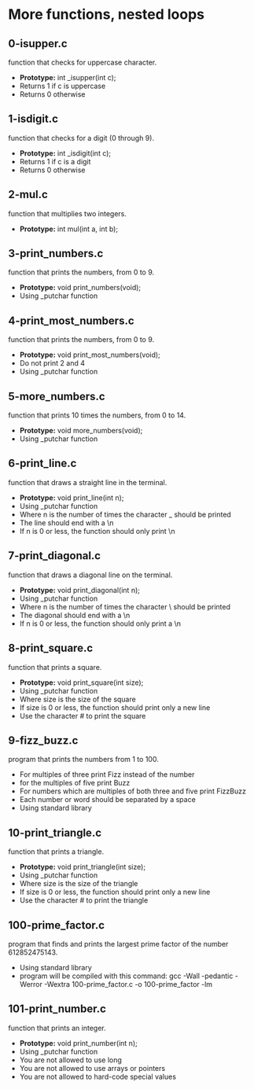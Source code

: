 # More functions, nested loops<br/>

## 0-isupper.c<br/>
function that checks for uppercase character.<br/>
- **Prototype:** int _isupper(int c);
- Returns 1 if c is uppercase
- Returns 0 otherwise

## 1-isdigit.c<br/>
function that checks for a digit (0 through 9).<br/>
- **Prototype:** int _isdigit(int c);
- Returns 1 if c is a digit
- Returns 0 otherwise

## 2-mul.c<br/>
function that multiplies two integers.<br/>
- **Prototype:** int mul(int a, int b);

## 3-print_numbers.c<br/>
function that prints the numbers, from 0 to 9.<br/>
- **Prototype:** void print_numbers(void);
- Using _putchar function

## 4-print_most_numbers.c<br/>
function that prints the numbers, from 0 to 9.<br/>
- **Prototype:** void print_most_numbers(void);
- Do not print 2 and 4
- Using _putchar function

## 5-more_numbers.c<br/>
function that prints 10 times the numbers, from 0 to 14.<br/>
- **Prototype:** void more_numbers(void);
- Using _putchar function

## 6-print_line.c<br/>
function that draws a straight line in the terminal.<br/>
- **Prototype:** void print_line(int n);
- Using _putchar function
- Where n is the number of times the character _ should be printed
- The line should end with a \n
- If n is 0 or less, the function should only print \n

## 7-print_diagonal.c<br/>
function that draws a diagonal line on the terminal.<br/>
- **Prototype:** void print_diagonal(int n);
- Using _putchar function
- Where n is the number of times the character \ should be printed
- The diagonal should end with a \n
- If n is 0 or less, the function should only print a \n

## 8-print_square.c<br/>
function that prints a square.<br/>
- **Prototype:** void print_square(int size);
- Using _putchar function
- Where size is the size of the square
- If size is 0 or less, the function should print only a new line
- Use the character # to print the square

## 9-fizz_buzz.c<br/>
program that prints the numbers from 1 to 100.
- For multiples of three print Fizz instead of the number
- for the multiples of five print Buzz
- For numbers which are multiples of both three and five print FizzBuzz
- Each number or word should be separated by a space
- Using standard library

## 10-print_triangle.c<br/>
function that prints a triangle.<br/>
- **Prototype:** void print_triangle(int size);
- Using _putchar function
- Where size is the size of the triangle
- If size is 0 or less, the function should print only a new line
- Use the character # to print the triangle

## 100-prime_factor.c<br/>
program that finds and prints the largest prime factor of the number
612852475143.<br/>
- Using standard library
- program will be compiled with this command:
gcc -Wall -pedantic -Werror -Wextra 100-prime_factor.c -o 100-prime_factor -lm

## 101-print_number.c
function that prints an integer.<br/>
- **Prototype:** void print_number(int n);
- Using _putchar function
- You are not allowed to use long
- You are not allowed to use arrays or pointers
- You are not allowed to hard-code special values
